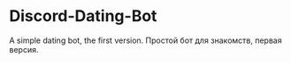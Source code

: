 # Discord-Dating-Bot
A simple dating bot, the first version.
Простой бот для знакомств, первая версия.
